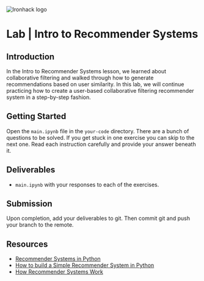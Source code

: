 ![Ironhack logo](https://i.imgur.com/1QgrNNw.png)

# Lab | Intro to Recommender Systems


## Introduction

In the Intro to Recommender Systems lesson, we learned about collaborative filtering and walked through how to generate recommendations based on user similarity. In this lab, we will continue practicing how to create a user-based collaborative filtering recommender system in a step-by-step fashion.

## Getting Started

Open the `main.ipynb` file in the `your-code` directory. There are a bunch of questions to be solved. If you get stuck in one exercise you can skip to the next one. Read each instruction carefully and provide your answer beneath it.

## Deliverables

- `main.ipynb` with your responses to each of the exercises.

## Submission

Upon completion, add your deliverables to git. Then commit git and push your branch to the remote.

## Resources

- [Recommender Systems in Python](https://www.datacamp.com/community/tutorials/recommender-systems-python)
- [How to build a Simple Recommender System in Python](https://towardsdatascience.com/how-to-build-a-simple-recommender-system-in-python-375093c3fb7d)
- [How Recommender Systems Work](https://medium.com/coinmonks/how-recommender-systems-works-python-code-850a770a656b)
